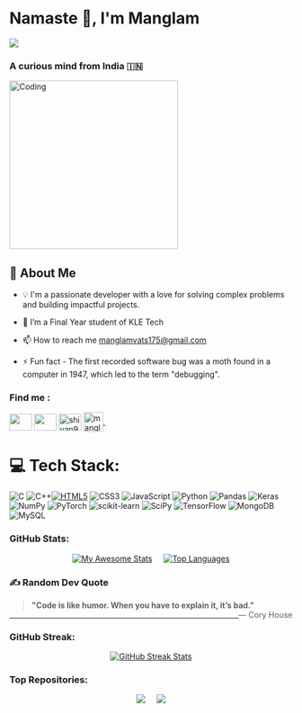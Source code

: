  <h1 align="left">Namaste 👋, I'm Manglam </h1>

[![](https://visitcount.itsvg.in/api?id=Vatsmanglam&label=Profile%20Views&color=11&icon=2&pretty=false)](https://visitcount.itsvg.in)

<h3 align="left">A curious mind from India 🇮🇳 </h3> 


 
<img align="center" alt="Coding" width="300" src="https://github.com/user-attachments/assets/ee073d8a-bd7a-4faa-af3e-2d5e6d92df09">



## 🚀 About Me
 - 💡 I'm a passionate developer with a love for solving complex problems and building impactful projects.

- 🌱 I’m a Final Year student of KLE Tech

- 📫 How to reach me manglamvats175@gmail.com

- ⚡ Fun fact - The first recorded software bug was a moth found in a computer in 1947, which led to the term "debugging".

<h3 align="left">Find me :</h3>
<p align="left">
<a href="https://www.linkedin.com/in/manglamvats/" target="blank"><img align="center" src="https://raw.githubusercontent.com/rahuldkjain/github-profile-readme-generator/master/src/images/icons/Social/linked-in-alt.svg" height="30" width="40" /></a>
<a href="https://www.geeksforgeeks.org/user/manglamvats175/" target="blank"><img align="center" src="https://github.com/user-attachments/assets/ecc2e5b9-59c0-49f4-a52b-d042b30e4092" height="30" width="40" /></a>
<a href="https://x.com/vats_manglam" target="blank"><img align="center" src="https://github.com/user-attachments/assets/10269f60-3010-4920-8b2c-7455cfd29e8d" alt="shivan999" height="30" width="40" /></a>
<a href="https://www.leetcode.com/manglamvats175" target="blank">
        <img align="center" src="https://raw.githubusercontent.com/rahuldkjain/github-profile-readme-generator/master/src/images/icons/Social/leet-code.svg" alt="manglamvats175" height="35" width="35"/> </a>&nbsp;&nbsp;&nbsp;&nbsp;
</p>

# 💻 Tech Stack:
![C](https://img.shields.io/badge/c-%2300599C.svg?style=for-the-badge&logo=c&logoColor=white) ![C++](https://img.shields.io/badge/c++-%2300599C.svg?style=for-the-badge&logo=c%2B%2B&logoColor=white)[![HTML5](https://img.shields.io/badge/html5-%23E34F26.svg?style=for-the-badge&logo=html5&logoColor=white)](https://developer.mozilla.org/en-US/docs/Web/Guide/HTML/HTML5)
![CSS3](https://img.shields.io/badge/css3-%231572B6.svg?style=for-the-badge&logo=css3&logoColor=white) ![JavaScript](https://img.shields.io/badge/javascript-%23323330.svg?style=for-the-badge&logo=javascript&logoColor=%23F7DF1E)  ![Python](https://img.shields.io/badge/python-3670A0?style=for-the-badge&logo=python&logoColor=ffdd54) ![Pandas](https://img.shields.io/badge/pandas-%23150458.svg?style=for-the-badge&logo=pandas&logoColor=white) ![Keras](https://img.shields.io/badge/Keras-%23D00000.svg?style=for-the-badge&logo=Keras&logoColor=white) ![NumPy](https://img.shields.io/badge/numpy-%23013243.svg?style=for-the-badge&logo=numpy&logoColor=white) ![PyTorch](https://img.shields.io/badge/PyTorch-%23EE4C2C.svg?style=for-the-badge&logo=PyTorch&logoColor=white) ![scikit-learn](https://img.shields.io/badge/scikit--learn-%23F7931E.svg?style=for-the-badge&logo=scikit-learn&logoColor=white) ![SciPy](https://img.shields.io/badge/SciPy-%230C55A5.svg?style=for-the-badge&logo=scipy&logoColor=%white) ![TensorFlow](https://img.shields.io/badge/TensorFlow-%23FF6F00.svg?style=for-the-badge&logo=TensorFlow&logoColor=white) ![MongoDB](https://img.shields.io/badge/MongoDB-%234ea94b.svg?style=for-the-badge&logo=mongodb&logoColor=white) ![MySQL](https://img.shields.io/badge/mysql-%2300f.svg?style=for-the-badge&logo=mysql&logoColor=white)

 




<h3 align="left">GitHub Stats:</h3>
<div align="center" style="display: flex; justify-content: center; gap: 20px;">
  <a href="https://git.io/awesome-stats-card">
    <img src="https://awesome-github-stats.azurewebsites.net/user-stats/vatsmanglam?cardType=github&theme=midnight-purple&preferLogin=false&Background=000000" alt="My Awesome Stats" />
  </a>
  <a href="https://github.com/Vatsmanglam">
    <img src="https://github-readme-stats.vercel.app/api/top-langs/?username=vatsmanglam&layout=donut&theme=midnight-purple&text_bold=true&show_icons=true" alt="Top Languages" />
  </a>
</div>

### ✍️ Random Dev Quote
> **"Code is like humor. When you have to explain it, it’s bad."** <span style="float: right;">— Cory House</span>

---


<h3 align="left">GitHub Streak:</h3>
<div align="center" style="display: flex; justify-content: center; gap: 20px;">
  <a href="https://git.io/streak-stats">
    <img src="https://streak-stats.demolab.com?user=vatsmanglam&theme=dark&background=0D1117&ring=F2AD00&fire=F2AD00&currStreakLabel=F2AD00" alt="GitHub Streak Stats" />
  </a>
</div>
 







<h3 align="left">Top Repositories:</h3>
<div align="center" style="display: flex; justify-content: center; gap: 20px;">


<a href="https://github.com/Vatsmanglam/Superstore-Dataset-Analysis-And-Profit-Prediction">
  <img align="center" src="https://github-readme-stats.vercel.app/api/pin/?username=Vatsmanglam&repo=Superstore-Dataset-Analysis-And-Profit-Prediction&theme=midnight-purple&description_lines_count=3&text_bold=true&show_icons=true" />
</a>
<a href="https://github.com/Vatsmanglam/BRTS-Simulator-Using-CPP">
  <img align="center" src="https://github-readme-stats.vercel.app/api/pin/?username=Vatsmanglam&repo=BRTS-Simulator-Using-CPP&theme=midnight-purple&description_lines_count=3&text_bold=true&show_icons=true" />
</a>
</div>



